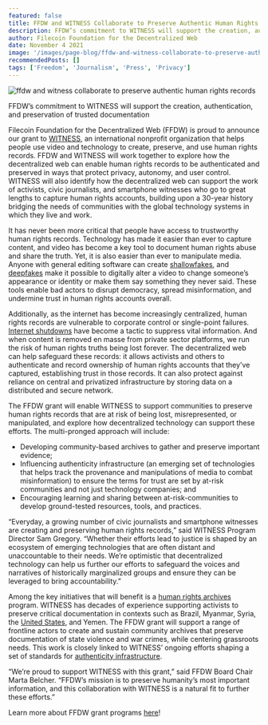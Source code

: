 ```yaml
---
featured: false
title: FFDW and WITNESS Collaborate to Preserve Authentic Human Rights Records
description: FFDW’s commitment to WITNESS will support the creation, authentication, and preservation of trusted documentation
author: Filecoin Foundation for the Decentralized Web
date: November 4 2021
image: '/images/page-blog/ffdw-and-witness-collaborate-to-preserve-authentic-human-rights-records.png'
recommendedPosts: []
tags: ['Freedom', 'Journalism', 'Press', 'Privacy']
---
```


![ffdw and witness collaborate to preserve authentic human rights records](/images/page-blog/ffdw-and-witness-collaborate-to-preserve-authentic-human-rights-records.png)

FFDW’s commitment to WITNESS will support the creation, authentication, and preservation of trusted documentation

Filecoin Foundation for the Decentralized Web (FFDW) is proud to announce our grant to [WITNESS](https://www.witness.org/), an international nonprofit organization that helps people use video and technology to create, preserve, and use human rights records. FFDW and WITNESS will work together to explore how the decentralized web can enable human rights records to be authenticated and preserved in ways that protect privacy, autonomy, and user control. WITNESS will also identify how the decentralized web can support the work of activists, civic journalists, and smartphone witnesses who go to great lengths to capture human rights accounts, building upon a 30-year history bridging the needs of communities with the global technology systems in which they live and work.

It has never been more critical that people have access to trustworthy human rights records. Technology has made it easier than ever to capture content, and video has become a key tool to document human rights abuse and share the truth. Yet, it is also easier than ever to manipulate media. Anyone with general editing software can create [shallowfakes](https://www.technologyreview.com/2019/03/25/136460/deepfakes-shallowfakes-human-rights/), and [deepfakes](https://lab.witness.org/projects/synthetic-media-and-deep-fakes/) make it possible to digitally alter a video to change someone’s appearance or identity or make them say something they never said. These tools enable bad actors to disrupt democracy, spread misinformation, and undermine trust in human rights accounts overall.

Additionally, as the internet has become increasingly centralized, human rights records are vulnerable to corporate control or single-point failures. [Internet shutdowns](https://blog.witness.org/2021/09/eyes-on-internet-shutdowns/) have become a tactic to suppress vital information. And when content is removed en masse from private sector platforms, we run the risk of human rights truths being lost forever. The decentralized web can help safeguard these records: it allows activists and others to authenticate and record ownership of human rights accounts that they’ve captured, establishing trust in those records. It can also protect against reliance on central and privatized infrastructure by storing data on a distributed and secure network.

The FFDW grant will enable WITNESS to support communities to preserve human rights records that are at risk of being lost, misrepresented, or manipulated, and explore how decentralized technology can support these efforts. The multi-pronged approach will include:

- Developing community-based archives to gather and preserve important evidence;
- Influencing authenticity infrastructure (an emerging set of technologies that helps track the provenance and manipulations of media to combat misinformation) to ensure the terms for trust are set by at-risk communities and not just technology companies; and
- Encouraging learning and sharing between at-risk-communities to develop ground-tested resources, tools, and practices.

“Everyday, a growing number of civic journalists and smartphone witnesses are creating and preserving human rights records,” said WITNESS Program Director Sam Gregory. “Whether their efforts lead to justice is shaped by an ecosystem of emerging technologies that are often distant and unaccountable to their needs. We’re optimistic that decentralized technology can help us further our efforts to safeguard the voices and narratives of historically marginalized groups and ensure they can be leveraged to bring accountability.”

Among the key initiatives that will benefit is a [human rights archives](https://archiving.witness.org/) program. WITNESS has decades of experience supporting activists to preserve critical documentation in contexts such as Brazil, Myanmar, Syria, the [United States](https://lab.witness.org/berkeley-copwatch-database/), and Yemen. The FFDW grant will support a range of frontline actors to create and sustain community archives that preserve documentation of state violence and war crimes, while centering grassroots needs. This work is closely linked to WITNESS’ ongoing efforts shaping a set of standards for [authenticity infrastructure](https://blog.witness.org/2020/05/authenticity-infrastructure/).

“We’re proud to support WITNESS with this grant,” said FFDW Board Chair Marta Belcher. “FFDW’s mission is to preserve humanity’s most important information, and this collaboration with WITNESS is a natural fit to further these efforts.”

Learn more about FFDW grant programs [here](https://fil.org/grants/)!
